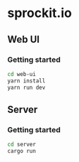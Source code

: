 # sprockit.io

## Web UI

### Getting started

```bash
cd web-ui
yarn install
yarn run dev
```

## Server

### Getting started

```bash
cd server
cargo run
```

